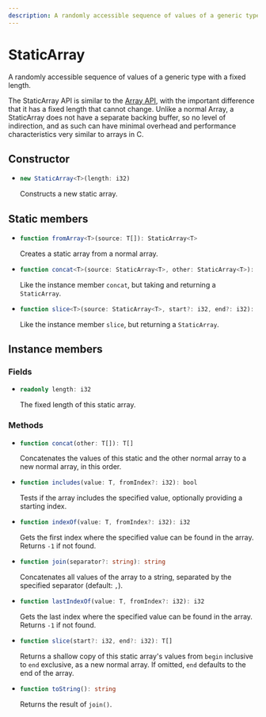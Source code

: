 ```yaml
---
description: A randomly accessible sequence of values of a generic type with a fixed length.
---
```


# StaticArray

A randomly accessible sequence of values of a generic type with a fixed length.

The StaticArray API is similar to the [Array API](./array.md), with the important difference that it has a fixed length that cannot change. Unlike a normal Array, a StaticArray does not have a separate backing buffer, so no level of indirection, and as such can have minimal overhead and performance characteristics very similar to arrays in C.

## Constructor

* ```ts
  new StaticArray<T>(length: i32)
  ```
  Constructs a new static array.

## Static members

* ```ts
  function fromArray<T>(source: T[]): StaticArray<T>
  ```
  Creates a static array from a normal array.

* ```ts
  function concat<T>(source: StaticArray<T>, other: StaticArray<T>): StaticArray<T>
  ```
  Like the instance member `concat`, but taking and returning a `StaticArray`.

* ```ts
  function slice<T>(source: StaticArray<T>, start?: i32, end?: i32): StaticArray<T>
  ```
  Like the instance member `slice`, but returning a `StaticArray`.

## Instance members

### Fields

* ```ts
  readonly length: i32
  ```
  The fixed length of this static array.

### Methods

* ```ts
  function concat(other: T[]): T[]
  ```
  Concatenates the values of this static and the other normal array to a new normal array, in this order.

* ```ts
  function includes(value: T, fromIndex?: i32): bool
  ```
  Tests if the array includes the specified value, optionally providing a starting index.

* ```ts
  function indexOf(value: T, fromIndex?: i32): i32
  ```
  Gets the first index where the specified value can be found in the array. Returns `-1` if not found.

* ```ts
  function join(separator?: string): string
  ```
  Concatenates all values of the array to a string, separated by the specified separator \(default: `,`\).

* ```ts
  function lastIndexOf(value: T, fromIndex?: i32): i32
  ```
  Gets the last index where the specified value can be found in the array. Returns `-1` if not found.

* ```ts
  function slice(start?: i32, end?: i32): T[]
  ```
  Returns a shallow copy of this static array's values from `begin` inclusive to `end` exclusive, as a new normal array. If omitted, `end` defaults to the end of the array.

* ```ts
  function toString(): string
  ```
  Returns the result of `join()`.
